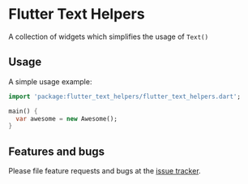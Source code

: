 # Flutter Text Helpers

A collection of widgets which simplifies the usage of `Text()`

## Usage

A simple usage example:

```dart
import 'package:flutter_text_helpers/flutter_text_helpers.dart';

main() {
  var awesome = new Awesome();
}
```

## Features and bugs

Please file feature requests and bugs at the [issue tracker][tracker].

[tracker]: http://example.com/issues/replaceme
